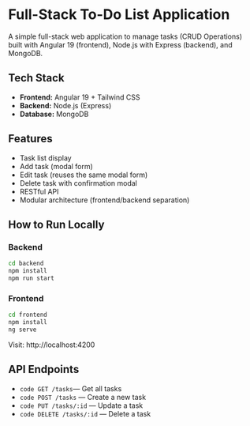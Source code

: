 # Full-Stack To-Do List Application

A simple full-stack web application to manage tasks (CRUD Operations) built with Angular 19 (frontend), Node.js with Express (backend), and MongoDB.

## Tech Stack

- **Frontend:** Angular 19 + Tailwind CSS
- **Backend:** Node.js (Express)
- **Database:** MongoDB

## Features

- Task list display
- Add task (modal form)
- Edit task (reuses the same modal form)
- Delete task with confirmation modal
- RESTful API
- Modular architecture (frontend/backend separation)

## How to Run Locally

### Backend

```bash
cd backend
npm install
npm run start
```

### Frontend

```bash
cd frontend
npm install
ng serve
```

Visit: http://localhost:4200

## API Endpoints

- `code GET /tasks`— Get all tasks
- `code POST /tasks` — Create a new task
- `code PUT /tasks/:id` — Update a task
- `code DELETE /tasks/:id` — Delete a task
